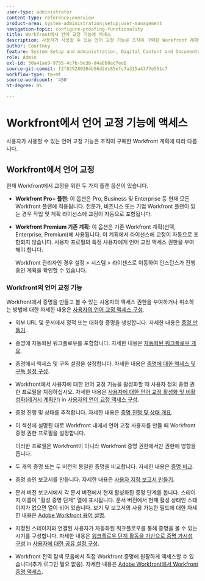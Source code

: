 ```yaml
---
user-type: administrator
content-type: reference;overview
product-area: system-administration;setup;user-management
navigation-topic: configure-proofing-functionality
title: Workfront에서 언어 교정 기능에 액세스
description: 사용자가 사용할 수 있는 언어 교정 기능은 조직이 구매한 Workfront 계획에 따라 다릅니다.
author: Courtney
feature: System Setup and Administration, Digital Content and Documents
role: Admin
exl-id: 30a41ae9-9755-4c7b-9e3b-d4a8b0ad7ee8
source-git-commit: f2f825280204b56d2dc85efc7a315a4377e551c7
workflow-type: tm+mt
source-wordcount: '450'
ht-degree: 0%

---
```


# Workfront에서 언어 교정 기능에 액세스

사용자가 사용할 수 있는 언어 교정 기능은 조직이 구매한 Workfront 계획에 따라 다릅니다.

## Workfront에서 언어 교정

현재 Workfront에서 교정을 위한 두 가지 플랜 옵션이 있습니다.

* **Workfront Pro+ 플랜**: 이 옵션은 Pro, Business 및 Enterprise 등 현재 모든 Workfront 플랜에 적용됩니다. 전문가, 비즈니스 또는 기업 Workfront 플랜이 있는 경우 작업 및 계획 라이선스에 교정이 자동으로 포함됩니다.
* **Workfront Premium 기존 계획**: 이 옵션은 기존 Workfront 계획(선택, Enterprise, Premium)에 사용됩니다. 이 계획에서 라이선스에 교정이 자동으로 포함되지 않습니다. 사용자 프로필의 특정 사용자에게 언어 교정 액세스 권한을 부여해야 합니다.

   Workfront 관리자인 경우 설정 > 시스템 > 라이센스로 이동하여 인스턴스가 진행 중인 계획을 확인할 수 있습니다.

### Workfront의 언어 교정 기능

Workfront에서 증명을 만들고 볼 수 있는 사용자의 액세스 권한을 부여하거나 취소하는 방법에 대한 자세한 내용은 [사용자의 언어 교정 액세스 구성](../../../administration-and-setup/manage-workfront/configure-proofing/configure-a-users-proofing-access.md).

* 외부 URL 및 문서에서 정적 또는 대화형 증명을 생성합니다. 자세한 내용은 [증명 만들기](../../../review-and-approve-work/proofing/creating-proofs-within-workfront/create-proofs--in-wf.md).
* 증명에 자동화된 워크플로우를 포함합니다. 자세한 내용은 [자동화된 워크플로우 개요](../../../review-and-approve-work/proofing/proofing-overview/automated-workflow.md).
* 증명에서 액세스 및 구독 설정을 설정합니다. 자세한 내용은 [증명에 대한 액세스 및 구독 설정 구성](../../../review-and-approve-work/proofing/managing-proofs-within-workfront/configure-access-subscription-settings-proof.md).
* Workfront에서 사용자에 대한 언어 교정 기능을 활성화할 때 사용자 정의 증명 권한 프로필을 지정하십시오. 자세한 내용은 [사용자에 대한 언어 교정 활성화 및 비활성화(레거시 계획만)](../../../administration-and-setup/manage-workfront/configure-proofing/configure-a-users-proofing-access.md#enabling-and-disabling-proofing-for-a-user) in [사용자의 언어 교정 액세스 구성](../../../administration-and-setup/manage-workfront/configure-proofing/configure-a-users-proofing-access.md).
* 증명 진행 및 상태를 추적합니다. 자세한 내용은 [증명 진행 및 상태 개요](../../../review-and-approve-work/proofing/proofing-overview/view-progress-status-proof.md).
* 이 섹션에 설명된 대로 Workfront 내에서 언어 교정 사용자를 만들 때 Workfront 증명 권한 프로필을 설정합니다.

   이러한 프로필은 Workfront이 아니라 Workfront 증명 권한에서만 권한에 영향을 줍니다.

* 두 개의 증명 또는 두 버전의 동일한 증명을 비교합니다. 자세한 내용은 [증명 비교](../../../review-and-approve-work/proofing/reviewing-proofs-within-workfront/review-a-proof/compare-proofs.md).
* 증명 승인 보고서를 만듭니다. 자세한 내용은  [사용자 지정 보고서 만들기](../../../reports-and-dashboards/reports/creating-and-managing-reports/create-custom-report.md).
* 문서 버전 보고서에서 각 문서 버전에서 현재 활성화된 증명 단계를 봅니다. 스테이지 이름이 &quot;활성 증명 단계&quot; 열에 표시됩니다. 문서 버전에서 현재 활성 상태인 스테이지가 없으면 열이 비어 있습니다. 보기 및 보고서의 사용 가능한 필드에 대한 자세한 내용은 [Adobe Workfront 용어 설명](../../../workfront-basics/navigate-workfront/workfront-navigation/workfront-terminology-glossary.md).
* 지정된 스테이지와 연결된 사용자가 자동화된 워크플로우를 통해 증명을 볼 수 있는 시기를 구성합니다. 자세한 내용은 [워크플로우 단계 활동을 기반으로 증명 가시성 구성](../../../administration-and-setup/manage-workfront/configure-proofing/configure-sharing-settings-users.md#configuring-proof-visibility-based-on-workflow-stage-activity) in  [사용자에 대한 공유 설정 구성](../../../administration-and-setup/manage-workfront/configure-proofing/configure-sharing-settings-users.md).
* Workfront 전역 탐색 모음에서 직접 Workfront 증명에 원활하게 액세스할 수 있습니다(추가 로그인 필요 없음). 자세한 내용은 [Adobe Workfront에서 Workfront 증명 액세스](../../../review-and-approve-work/proofing/managing-proofs-within-workfront/access-wf-proof-in-workfront.md).

<!--
>[!NOTE]
>
>There are some capabilities included in Workfront Proof standalone that are not included in Proofing in Workfront. To learn more, see [Standalone Workfront Proof to Integrated Proofing in Workfront overview](../../../administration-and-setup/manage-workfront/configure-proofing/move-to-proofing-in-workfront.md)
-->
